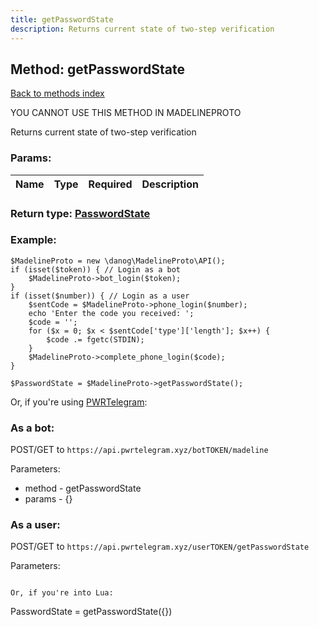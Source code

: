 ```yaml
---
title: getPasswordState
description: Returns current state of two-step verification
---
```

## Method: getPasswordState  
[Back to methods index](index.md)


YOU CANNOT USE THIS METHOD IN MADELINEPROTO


Returns current state of two-step verification

### Params:

| Name     |    Type       | Required | Description |
|----------|:-------------:|:--------:|------------:|


### Return type: [PasswordState](../types/PasswordState.md)

### Example:


```
$MadelineProto = new \danog\MadelineProto\API();
if (isset($token)) { // Login as a bot
    $MadelineProto->bot_login($token);
}
if (isset($number)) { // Login as a user
    $sentCode = $MadelineProto->phone_login($number);
    echo 'Enter the code you received: ';
    $code = '';
    for ($x = 0; $x < $sentCode['type']['length']; $x++) {
        $code .= fgetc(STDIN);
    }
    $MadelineProto->complete_phone_login($code);
}

$PasswordState = $MadelineProto->getPasswordState();
```

Or, if you're using [PWRTelegram](https://pwrtelegram.xyz):

### As a bot:

POST/GET to `https://api.pwrtelegram.xyz/botTOKEN/madeline`

Parameters:

* method - getPasswordState
* params - {}



### As a user:

POST/GET to `https://api.pwrtelegram.xyz/userTOKEN/getPasswordState`

Parameters:



```

Or, if you're into Lua:

```
PasswordState = getPasswordState({})
```

